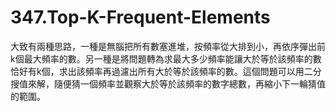 # 347.Top-K-Frequent-Elements

大致有兩種思路，一種是無腦把所有數塞進堆，按頻率從大排到小，再依序彈出前k個最大頻率的數。另一種是將問題轉為求最大多少頻率能讓大於等於該頻率的數恰好有k個，求出該頻率再過濾出所有大於等於該頻率的數。這個問題可以用二分搜值來解，隨便猜一個頻率並觀察大於等於該頻率的數字總數，再縮小下一輪猜值的範圍。
